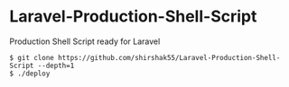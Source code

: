 # Laravel-Production-Shell-Script
Production Shell Script ready for Laravel

```
$ git clone https://github.com/shirshak55/Laravel-Production-Shell-Script --depth=1
$ ./deploy
```
